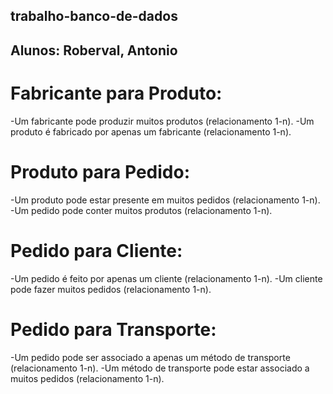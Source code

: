 ## trabalho-banco-de-dados
## Alunos: Roberval, Antonio

# Fabricante para Produto:
  -Um fabricante pode produzir muitos produtos (relacionamento 1-n).
  -Um produto é fabricado por apenas um fabricante (relacionamento 1-n).
  
# Produto para Pedido:
  -Um produto pode estar presente em muitos pedidos (relacionamento 1-n).
  -Um pedido pode conter muitos produtos (relacionamento 1-n).
  
# Pedido para Cliente:
-Um pedido é feito por apenas um cliente (relacionamento 1-n).
-Um cliente pode fazer muitos pedidos (relacionamento 1-n).

# Pedido para Transporte:
-Um pedido pode ser associado a apenas um método de transporte (relacionamento 1-n).
-Um método de transporte pode estar associado a muitos pedidos (relacionamento 1-n).
